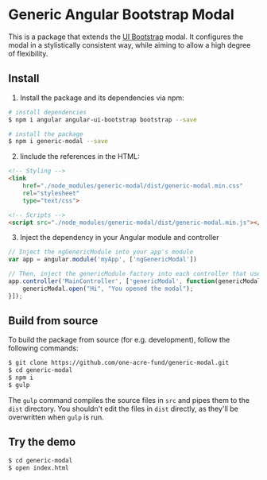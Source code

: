 
# Generic Angular Bootstrap Modal

This is a package that extends the [UI Bootstrap](https://angular-ui.github.io/bootstrap/) modal. It configures the modal in a stylistically consistent way, while aiming to allow a high degree of flexibility.</p>

## Install

1. Install the package and its dependencies via npm:

```sh
# install dependencies
$ npm i angular angular-ui-bootstrap bootstrap --save

# install the package
$ npm i generic-modal --save
```

2. Iinclude the references in the HTML:

```html
<!-- Styling -->
<link
    href="./node_modules/generic-modal/dist/generic-modal.min.css"
    rel="stylesheet"
    type="text/css">

<!-- Scripts -->
<script src="./node_modules/generic-modal/dist/generic-modal.min.js"></script>
```

3. Inject the dependency in your Angular module and controller

```js
// Inject the ngGenericModule into your app's module
var app = angular.module('myApp', ['ngGenericModal'])

// Then, inject the genericModule factory into each controller that uses the modal
app.controller('MainController', ['genericModal', function(genericModal) {
    genericModal.open("Hi", "You opened the modal");
}]);
```

## Build from source

To build the package from source (for e.g. development), follow the following commands:

```sh
$ git clone https://github.com/one-acre-fund/generic-modal.git
$ cd generic-modal
$ npm i
$ gulp
```

The `gulp` command compiles the source files in `src` and pipes them to the `dist` directory. You shouldn't edit the files in `dist` directly, as they'll be overwritten when `gulp` is run.

## Try the demo

```sh
$ cd generic-modal
$ open index.html
```